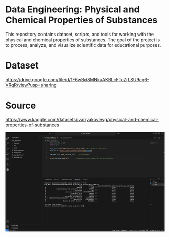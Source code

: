 # Data Engineering: Physical and Chemical Properties of Substances

This repository contains dataset, scripts, and tools for working with the physical and chemical properties of substances. The goal of the project is to process, analyze, and visualize scientific data for educational purposes.


# Dataset
https://drive.google.com/file/d/1F6wBd8MNkuAKBLcFTcZjLSU9cg6-VRqR/view?usp=sharing


# Source
https://www.kaggle.com/datasets/ivanyakovlevg/physical-and-chemical-properties-of-substances

![Result of data_loader.py command](Result_of_data-loader.png)
